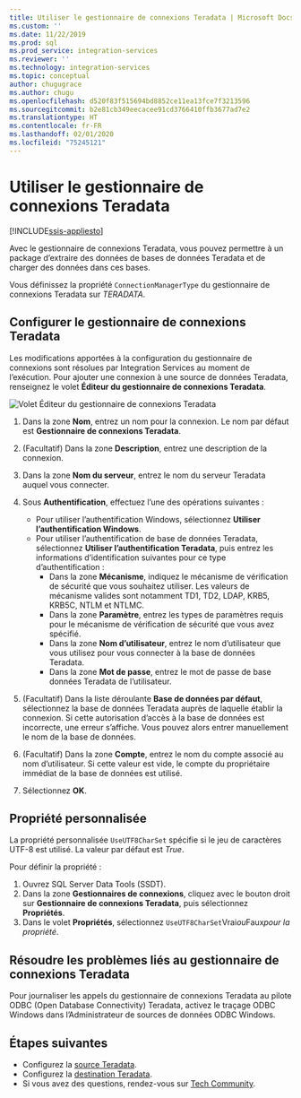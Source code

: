 ```yaml
---
title: Utiliser le gestionnaire de connexions Teradata | Microsoft Docs
ms.custom: ''
ms.date: 11/22/2019
ms.prod: sql
ms.prod_service: integration-services
ms.reviewer: ''
ms.technology: integration-services
ms.topic: conceptual
author: chugugrace
ms.author: chugu
ms.openlocfilehash: d520f83f515694bd8852ce11ea13fce7f3213596
ms.sourcegitcommit: b2e81cb349eecacee91cd3766410ffb3677ad7e2
ms.translationtype: HT
ms.contentlocale: fr-FR
ms.lasthandoff: 02/01/2020
ms.locfileid: "75245121"
---
```

# <a name="use-the-teradata-connection-manager"></a>Utiliser le gestionnaire de connexions Teradata

[!INCLUDE[ssis-appliesto](../../includes/ssis-appliesto-ssvrpluslinux-asdb-asdw-xxx.md)]

Avec le gestionnaire de connexions Teradata, vous pouvez permettre à un package d’extraire des données de bases de données Teradata et de charger des données dans ces bases.

Vous définissez la propriété `ConnectionManagerType` du gestionnaire de connexions Teradata sur *TERADATA*.

## <a name="configure-the-teradata-connection-manager"></a>Configurer le gestionnaire de connexions Teradata

Les modifications apportées à la configuration du gestionnaire de connexions sont résolues par Integration Services au moment de l’exécution. Pour ajouter une connexion à une source de données Teradata, renseignez le volet **Éditeur du gestionnaire de connexions Teradata**.

![Volet Éditeur du gestionnaire de connexions Teradata](media/teradata-connection-manager.png)

1. Dans la zone **Nom**, entrez un nom pour la connexion. Le nom par défaut est **Gestionnaire de connexions Teradata**.

1. (Facultatif) Dans la zone **Description**, entrez une description de la connexion.

1. Dans la zone **Nom du serveur**, entrez le nom du serveur Teradata auquel vous connecter.

1. Sous **Authentification**, effectuez l’une des opérations suivantes :

   - Pour utiliser l’authentification Windows, sélectionnez **Utiliser l’authentification Windows**.
   - Pour utiliser l’authentification de base de données Teradata, sélectionnez **Utiliser l’authentification Teradata**, puis entrez les informations d’identification suivantes pour ce type d’authentification :
     - Dans la zone **Mécanisme**, indiquez le mécanisme de vérification de sécurité que vous souhaitez utiliser. Les valeurs de mécanisme valides sont notamment TD1, TD2, LDAP, KRB5, KRB5C, NTLM et NTLMC.
     - Dans la zone **Paramètre**, entrez les types de paramètres requis pour le mécanisme de vérification de sécurité que vous avez spécifié.
     - Dans la zone **Nom d’utilisateur**, entrez le nom d’utilisateur que vous utilisez pour vous connecter à la base de données Teradata.  
     - Dans la zone **Mot de passe**, entrez le mot de passe de base données Teradata de l’utilisateur.

1. (Facultatif) Dans la liste déroulante **Base de données par défaut**, sélectionnez la base de données Teradata auprès de laquelle établir la connexion. Si cette autorisation d’accès à la base de données est incorrecte, une erreur s’affiche. Vous pouvez alors entrer manuellement le nom de la base de données.

1. (Facultatif) Dans la zone **Compte**, entrez le nom du compte associé au nom d’utilisateur. Si cette valeur est vide, le compte du propriétaire immédiat de la base de données est utilisé.
1. Sélectionnez **OK**.

## <a name="custom-property"></a>Propriété personnalisée

La propriété personnalisée `UseUTF8CharSet` spécifie si le jeu de caractères UTF-8 est utilisé. La valeur par défaut est *True*.

Pour définir la propriété :

1. Ouvrez SQL Server Data Tools (SSDT).
1. Dans la zone **Gestionnaires de connexions**, cliquez avec le bouton droit sur **Gestionnaire de connexions Teradata**, puis sélectionnez **Propriétés**.
1. Dans le volet **Propriétés**, sélectionnez `UseUTF8CharSet`Vrai*ou*Faux*pour la propriété*.

## <a name="troubleshoot-the-teradata-connection-manager"></a>Résoudre les problèmes liés au gestionnaire de connexions Teradata

Pour journaliser les appels du gestionnaire de connexions Teradata au pilote ODBC (Open Database Connectivity) Teradata, activez le traçage ODBC Windows dans l’Administrateur de sources de données ODBC Windows.

## <a name="next-steps"></a>Étapes suivantes

- Configurez la [source Teradata](teradata-source.md).
- Configurez la [destination Teradata](teradata-destination.md).
- Si vous avez des questions, rendez-vous sur [Tech Community](https://aka.ms/AA5u35j).
